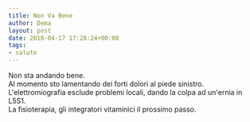 ```yaml
---
title: Non Va Bene  
author: Dema
layout: post
date: 2018-04-17 17:28:24+00:00
tags: 
- salute
---
```


Non sta andando bene. 		
Al momento sto lamentando dei forti dolori al piede sinistro. L'elettromiografia esclude problemi locali, 
dando la colpa ad un'ernia in L5S1. 				
La fisioterapia, gli integratori vitaminici il prossimo passo. 

